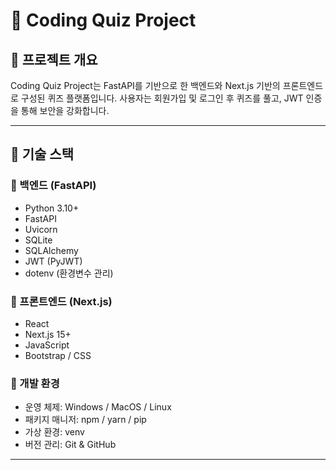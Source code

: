 # 📌 Coding Quiz Project

## 📢 프로젝트 개요
Coding Quiz Project는 FastAPI를 기반으로 한 백엔드와 Next.js 기반의 프론트엔드로 구성된 퀴즈 플랫폼입니다.
사용자는 회원가입 및 로그인 후 퀴즈를 풀고, JWT 인증을 통해 보안을 강화합니다.

---

## 🚀 기술 스택
### 📌 백엔드 (FastAPI)
- Python 3.10+
- FastAPI
- Uvicorn
- SQLite
- SQLAlchemy
- JWT (PyJWT)
- dotenv (환경변수 관리)

### 📌 프론트엔드 (Next.js)
- React
- Next.js 15+
- JavaScript
- Bootstrap / CSS

### 📌 개발 환경
- 운영 체제: Windows / MacOS / Linux
- 패키지 매니저: npm / yarn / pip
- 가상 환경: venv
- 버전 관리: Git & GitHub

---

